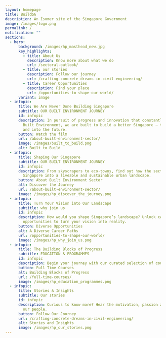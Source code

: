 ```yaml
---
layout: homepage
title: BuildSG
description: An Isomer site of the Singapore Government
image: /images/logo.png
permalink: /
notification: ""
sections:
  - hero:
      background: /images/hp_masthead_new.jpg
      key_highlights:
        - title: About Us
          description: Know more about what we do
          url: /sectoral-outlook/
        - title: our stories
          description: Follow our journey
          url: /crafting-concrete-dreams-in-civil-engineering/
        - title: Career Opportunities
          description: Find your place
          url: /opportunities-to-shape-our-world/
      variant: image
  - infopic:
      title: We Are Never Done Building Singapore
      subtitle: OUR BUILT ENVIRONMENT JOURNEY
      id: infopic
      description: In pursuit of progress and innovation that constantly evolves our
        Built Environment, we are built to build a better Singapore – then, now,
        and into the future.
      button: Watch the film
      url: /about-built-environment-sector/
      image: /images/built_to_build.png
      alt: Built to Build
  - infopic:
      title: Shaping Our Singapore
      subtitle: OUR BUILT ENVIRONMENT JOURNEY
      id: infopic
      description: From skyscrapers to eco-towns, find out how the sector transformed
        Singapore into a liveable and sustainable urban landscape.
      button: About Built Environment Sector
      alt: Discover the Journey
      url: /about-built-environment-sector/
      image: /images/hp_discover_the_journey.png
  - infopic:
      title: Turn Your Vision into Our Landscape
      subtitle: why join us
      id: infopic
      description: How would you shape Singapore’s landscape? Unlock career
        opportunities to turn your vision into reality.
      button: Diverse Opportunities
      alt: A Diverse Career Paths
      url: /opportunities-to-shape-our-world/
      image: /images/hp_why_join_us.png
  - infopic:
      title: The Building Blocks of Progress
      subtitle: EDUCATION & PROGRAMMES
      id: infopic
      description: Begin your journey with our curated selection of courses and programmes.
      button: Full Time Courses
      alt: Building Blocks of Progress
      url: /full-time-courses/
      image: /images/hp_education_programmes.png
  - infopic:
      title: Stories & Insights
      subtitle: Our stories
      id: infopic
      description: Curious to know more? Hear the motivation, passion and journeys of
        our people.
      button: Follow Our Journey
      url: /crafting-concrete-dreams-in-civil-engineering/
      alt: Stories and Insights
      image: /images/hp_our_stories.png
---
```


